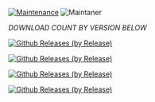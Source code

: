 [![Maintenance](https://img.shields.io/badge/Maintained%3F-yes-green.svg)](https://GitHub.com/Naereen/StrapDown.js/graphs/commit-activity)   ![Maintaner](https://img.shields.io/badge/maintainer-chdelacr-blue)

*DOWNLOAD COUNT BY VERSION BELOW*

[![Github Releases (by Release)](https://img.shields.io/github/downloads/HyconOS-Releases/wayne/V2.5/total.svg)](https://GitHub.com/Hycon-Releases/wayne/releases)


[![Github Releases (by Release)](https://img.shields.io/github/downloads/HyconOS-Releases/wayne/V2.0/total.svg)](https://GitHub.com/Hycon-Releases/wayne/releases)



[![Github Releases (by Release)](https://img.shields.io/github/downloads/HyconOS-Releases/wayne/V1.5/total.svg)](https://GitHub.com/Hycon-Releases/wayne/releases)


[![Github Releases (by Release)](https://img.shields.io/github/downloads/HyconOS-Releases/wayne/V1.0/total.svg)](https://GitHub.com/Hycon-Releases/wayne/releases)
